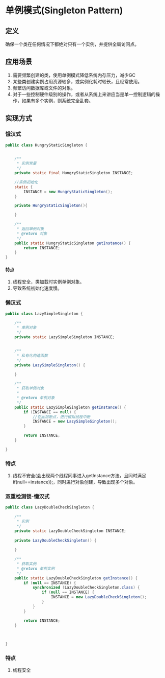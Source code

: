 # 单例模式(Singleton Pattern)

## 定义

确保一个类在任何情况下都绝对只有一个实例，并提供全局访问点。

## 应用场景

1. 需要频繁创建的类，使用单例模式降低系统内存压力，减少GC
2. 某些类创建实例占用资源较多，或实例化耗时较长，且经常使用。
3. 频繁访问数据库或文件的对象。
4. 对于一些控制硬件级别的操作，或者从系统上来讲应当是单一控制逻辑的操作，如果有多个实例，则系统完全乱套。



## 实现方式

### 饿汉式

```java
public class HungryStaticSingleton {


    /**
     * 实例常量
     */
    private static final HungryStaticSingleton INSTANCE;

    //实例初始化
    static {
        INSTANCE = new HungryStaticSingleton();
    }

    private HungryStaticSingleton(){

    }

    /**
     * 返回单例对象
     * @return 对象
     */
    public static HungryStaticSingleton getInstance() {
        return INSTANCE;
    }
}
```

####  特点

1. 线程安全，类加载时实例单例对象。
2. 导致系统初始化速度慢。





### 懒汉式

```java
public class LazySimpleSingleton {

    /**
     * 单例对象
     */
    private static LazySimpleSingleton INSTANCE;


    /**
     * 私有化构造函数
     */
    private LazySimpleSingleton() {

    }

    /**
     * 获取单例对象
     *
     * @return 单例对象
     */
    public static LazySimpleSingleton getInstance() {
        if (INSTANCE == null) {
            //在此加断点，进行模拟线程中断
            INSTANCE = new LazySimpleSingleton();
        }

        return INSTANCE;
    }

}
```

### 特点

1. 线程不安全(会出现两个线程同事进入getInstance方法，且同时满足if(null==instance));，同时进行对象创建，导致出现多个对象。


### 双重检测锁-懒汉式

```java
public class LazyDoubleCheckSingleton {

    /**
     * 实例
     */
    private static LazyDoubleCheckSingleton INSTANCE;
    
    private LazyDoubleCheckSingleton() {
        
    }

    /**
     * 获取实例
     * @return 单例实例
     */
    public static LazyDoubleCheckSingleton getInstance() {
        if (null == INSTANCE) {
            synchronized (LazyDoubleCheckSingleton.class) {
                if (null == INSTANCE) {
                    INSTANCE = new LazyDoubleCheckSingleton();
                }
            }
        }

        return INSTANCE;
    }

    
    
}

```

### 特点

1. 线程安全

